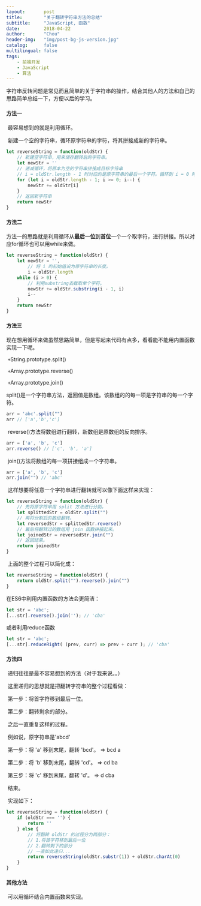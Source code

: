 ```yaml
---
layout:       post
title:        "关于翻转字符串方法的总结"
subtitle:     "JavaScript, 函数"
date:         2018-04-22
author:       "Chou"
header-img:   "img/post-bg-js-version.jpg"
catalog:      false
multilingual: false
tags:
    - 前端开发
    - JavaScript
    - 算法
---
```


​	字符串反转问题是常见而且简单的关于字符串的操作，结合其他人的方法和自己的思路简单总结一下，方便以后的学习。

#### 方法一

​	最容易想到的就是利用循环。

​	新建一个空的字符串，循环原字符串的字符，将其拼接成新的字符串。

```   js
let reverseString = function(oldStr) {
    // 新建空字符串，用来储存翻转后的字符串。
    let newStr = ''
    // 递减循环，将原本为空的字符串拼接成目标字符串
    // i = oldStr.length - 1 时对应的是原字符串的最后一个字符。循环到 i = 0 时对应的是原字符串的首字符。
    for (let i = oldStr.length - 1; i >= 0; i--) {
        newStr += oldStr[i]
    }
    // 返回新字符串
    return newStr
}
```

#### 方法二

​	方法一的思路就是利用循环从**最后一位**到**首位**一个一个取字符，进行拼接。所以对应for循环也可以用while来做。

```javascript
let reverseString = function(oldStr) {
    let newStr = '',
        // 将 i 的初始值设为原字符串的长度。
        i = oldStr.length
    while (i > 0) {
        // 利用substring去截取单个字符。
        newStr += oldStr.substring(i - 1, i)
        i--
    }
    return newStr
}
```

#### 方法三

​	现在想用循环来做虽然思路简单，但是写起来代码有点多，看看能不能用内置函数实现一下呢。

​	`+`String.prototype.split()

​	`+`Array.prototype.reverse()

​	`+`Array.prototype.join()

​	split()是一个字符串方法，返回值是数组。该数组的的每一项是字符串的每一个字符。

```javascript
arr = 'abc'.split("")
arr // ['a','b','c']
```

​	reverse()方法将数组进行翻转，新数组是原数组的反向排序。

```javascript
arr = ['a', 'b', 'c']
arr.reverse() // ['c', 'b', 'a']
```

​	join()方法将数组的每一项拼接组成一个字符串。

```javascript
arr = ['a', 'b', 'c']
arr.join("") // 'abc'
```

​	这样想要将任意一个字符串进行翻转就可以像下面这样来实现：

```javascript
let reverseString = function(oldStr) {
    // 先将原字符串用 split 方法进行分割。 
    let splittedStr = oldStr.split("")
    // 再将分割后的数组翻转。
    let reversedStr = splittedStr.reverse()
    // 最后将翻转过的数组用 join 函数拼接起来。
    let joinedStr = reversedStr.join("")
    // 返回结果。
    return joinedStr
}
```

​	上面的整个过程可以简化成： 

```Javascript
let reverseString = function(oldStr) {
    return oldStr.split("").reverse().join("")
}
```

在ES6中利用内置函数的方法会更简洁：

```javascript
let str = 'abc';
[...str].reverse().join(''); // 'cba'
```

或者利用reduce函数

```javascript
let str = 'abc';
[...str].reduceRight( (prev, curr) => prev + curr ); // 'cba'
```

#### 方法四

​	递归往往是最不容易想到的方法（对于我来说。。）

​	这里递归的思想就是把翻转字符串的整个过程看做：

​	第一步：将首字符移到最后一位。

​	第二步：翻转剩余的部分。

​	之后一直重复这样的过程。

​	例如说，原字符串是'abcd'

​	第一步：将 'a' 移到末尾，翻转 'bcd'。 => bcd a

​	第二步：将 'b' 移到末尾，翻转 'cd'。 => cd ba

​	第三步：将 'c' 移到末尾，翻转 'd'。 => d cba

​	结束。

​	实现如下：

```javascript
let reverseString = function(oldStr) {
    if (oldStr === '') {
        return ''
    } else {
        // 将翻转 oldStr 的过程分为两部分：
        // 1.将首字符移到最后一位
        // 2.翻转剩下的部分
        // 一直如此递归...
        return reverseString(oldStr.substr(1)) + oldStr.charAt(0)
    }
}
```

#### 其他方法

​	可以用循环结合内置函数来实现。

